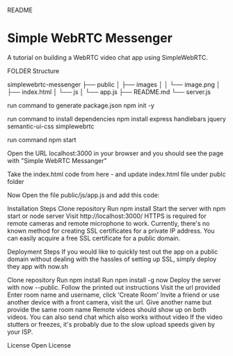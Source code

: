 README
# Simple WebRTC Messenger

A tutorial on building a WebRTC video chat app using SimpleWebRTC.

FOLDER Structure

simplewebrtc-messenger
├── public
│   ├── images
│   │   └── image.png
│   ├── index.html
│   └── js
│       └── app.js
├── README.md
└── server.js


run command to generate package.json 
npm init -y 

run command to install dependencies
npm install express handlebars jquery semantic-ui-css simplewebrtc

run command
npm start

Open the URL localhost:3000 in your browser and you should see the page with "Simple WebRTC Messanger"

Take the index.html code from here - 
and update index.html file under publc folder

Now Open the file public/js/app.js and add this code:


Installation Steps
Clone repository
Run npm install
Start the server with npm start or node server
Visit http://localhost:3000/
HTTPS is required for remote cameras and remote microphone to work. Currently, there's no known method for creating SSL certificates for a private IP address. You can easily acquire a free SSL certificate for a public domain.

Deployment Steps
If you would like to quickly test out the app on a public domain without dealing with the hassles of setting up SSL, simply deploy they app with now.sh

Clone repository
Run npm install
Run npm install -g now
Deploy the server with now --public. Follow the printed out instructions
Visit the url provided
Enter room name and username, click 'Create Room'
Invite a friend or use another device with a front camera, visit the url. Give another name but provide the same room name
Remote videos should show up on both videos. You can also send chat which also works without video
If the video stutters or freezes, it's probably due to the slow upload speeds given by your ISP.

License
Open License








